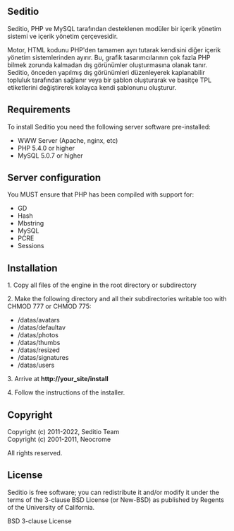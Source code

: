 <h2>Seditio</h2>

Seditio, PHP ve MySQL tarafından desteklenen modüler bir içerik yönetim sistemi ve içerik yönetim çerçevesidir.

Motor, HTML kodunu PHP'den tamamen ayrı tutarak kendisini diğer içerik yönetim sistemlerinden ayırır.
Bu, grafik tasarımcılarının çok fazla PHP bilmek zorunda kalmadan dış görünümler oluşturmasına olanak tanır. Seditio, önceden yapılmış dış görünümleri düzenleyerek kaplanabilir
topluluk tarafından sağlanır veya bir şablon oluşturarak ve basitçe TPL etiketlerini değiştirerek kolayca kendi şablonunu oluşturur.

<h2>Requirements</h2>

To install Seditio you need the following server software pre-installed:

<ul>
<li>WWW Server (Apache, nginx, etc)</li>
<li>PHP 5.4.0 or higher</li>
<li>MySQL 5.0.7 or higher</li>
</ul>

<h2>Server configuration</h2>

<p>You MUST ensure that PHP has been compiled with support for:</p>

<ul>
<li>GD</li>
<li>Hash</li>
<li>Mbstring</li>
<li>MySQL</li>
<li>PCRE</li>
<li>Sessions</li>
</ul>

<h2>Installation</h2>

<p>1. Copy all files of the engine in the root directory or subdirectory</p>

<p>2. Make the following directory and all their subdirectories writable too with CHMOD 777 or CHMOD 775:</p>

<ul>
<li>/datas/avatars</li>
<li>/datas/defaultav</li>
<li>/datas/photos</li>
<li>/datas/thumbs</li>
<li>/datas/resized</li>
<li>/datas/signatures</li>
<li>/datas/users</li>
</ul>

<p>3. Arrive at <strong>http://your_site/install</strong></p>

<p>4. Follow the instructions of the installer.</p>

<h2>Copyright</h2>

<p>Copyright (c) 2011-2022, Seditio Team<br />
Copyright (c) 2001-2011, Neocrome</p>

<p>All rights reserved.</p>

<h2>License</h2>

<p>Seditio is free software; you can redistribute it and/or modify it under the terms of the 3-clause BSD License (or New-BSD) 
as published by Regents of the University of California.</p>

<p>BSD 3-clause License</p>
